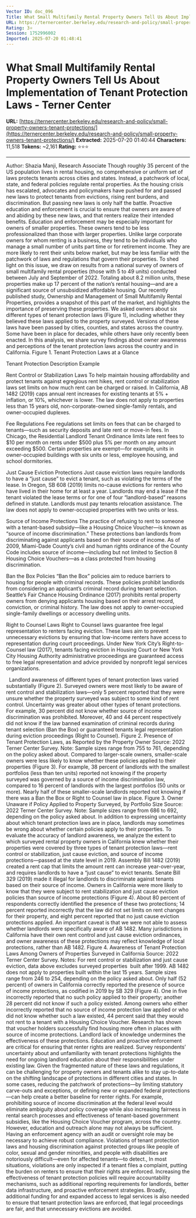 ```yaml
---
Vector ID: doc_096
Title: What Small Multifamily Rental Property Owners Tell Us About Implementation of Tenant Protection Laws - Terner Center
URL: https://ternercenter.berkeley.edu/research-and-policy/small-property-owners-tenant-protections/
Rating: 3⭐
Session: 1752996002
Imported: 2025-07-20 01:48:41
---
```


# What Small Multifamily Rental Property Owners Tell Us About Implementation of Tenant Protection Laws - Terner Center

**URL:** [https://ternercenter.berkeley.edu/research-and-policy/small-property-owners-tenant-protections/](https://ternercenter.berkeley.edu/research-and-policy/small-property-owners-tenant-protections/)
**Extracted:** 2025-07-20 01:40:44
**Characters:** 11,518
**Tokens:** ~2,161
**Rating:** ⭐⭐⭐

---


Author: Shazia Manji, Research Associate
Though roughly 35 percent of the US population lives in rental housing, no comprehensive or uniform set of laws protects tenants across cities and states. Instead, a patchwork of local, state, and federal policies regulate rental properties. As the housing crisis has escalated, advocates and policymakers have pushed for and passed new laws to protect tenants from evictions, rising rent burdens, and discrimination. But passing new laws is only half the battle. Proactive education and enforcement is crucial to ensure that owners are aware of and abiding by these new laws, and that renters realize their intended benefits.
Education and enforcement may be especially important for owners of smaller properties. These owners tend to be less professionalized than those with larger properties. Unlike large corporate owners for whom renting is a business, they tend to be individuals who manage a small number of units part time or for retirement income. They are more likely to rent their units below market, but may be less familiar with the patchwork of laws and regulations that govern their properties.
To shed light on this issue, we draw on results from a national survey of owners of small multifamily rental properties (those with 5 to 49 units) conducted between July and September of 2022. Totaling about 8.2 million units, these properties make up 17 percent of the nation’s rental housing—and are a significant source of unsubsidized affordable housing. Our recently published study, Ownership and Management of Small Multifamily Rental Properties, provides a snapshot of this part of the market, and highlights the importance of preserving these properties.
We asked owners about six different types of tenant protection laws (Figure 1), including whether they believed these laws applied to the property surveyed. Versions of these laws have been passed by cities, counties, and states across the country. Some have been in place for decades, while others have only recently been enacted. In this analysis, we share survey findings about owner awareness and perceptions of the tenant protection laws across the country and in California.
Figure 1. Tenant Protection Laws at a Glance



Tenant Protection
Description
Example


Rent Control or Stabilization Laws
To help maintain housing affordability and protect tenants against egregious rent hikes, rent control or stabilization laws set limits on how much rent can be charged or raised.
In California, AB 1482 (2019) caps annual rent increases for existing tenants at 5% + inflation, or 10%, whichever is lower. The law does not apply to properties less than 15 years old, non-corporate-owned single-family rentals, and owner-occupied duplexes.


Fee Regulations
Fee regulations set limits on fees that can be charged to tenants—such as security deposits and late rent or move-in fees.
In Chicago, the Residential Landlord Tenant Ordinance limits late rent fees to $10 per month on rents under $500 plus 5% per month on any amount exceeding $500. Certain properties are exempt—for example, units in owner-occupied buildings with six units or less, employee housing, and school dormitories.


Just Cause Eviction Protections
Just cause eviction laws require landlords to have a “just cause” to evict a tenant, such as violating the terms of the lease.
In Oregon, SB 608 (2019) limits no-cause evictions for renters who have lived in their home for at least a year. Landlords may end a lease if the tenant violated the lease terms or for one of four “landlord-based” reasons defined in statute. Landlords must pay tenants relocation assistance. The law does not apply to owner-occupied properties with two units or less.


Source of Income Protections
The practice of refusing to rent to someone with a tenant-based subsidy—like a Housing Choice Voucher—is known as “source of income discrimination.” These protections ban landlords from discriminating against applicants based on their source of income.
As of 2009, Miami-Dade County’s civil and human rights ordinance of the County Code includes source of income—including but not limited to Section 8 Housing Choice Vouchers—as a class protected from housing discrimination.


Ban the Box Policies
“Ban the Box” policies aim to reduce barriers to housing for people with criminal records. These policies prohibit landlords from considering an applicant’s criminal record during tenant selection.
Seattle’s Fair Chance Housing Ordinance (2017) prohibits rental property owners from denying applicants housing based on their arrest record, conviction, or criminal history. The law does not apply to owner-occupied single-family dwellings or accessory dwelling units.


Right to Counsel Laws
Right to Counsel laws guarantee free legal representation to renters facing eviction. These laws aim to prevent unnecessary evictions by ensuring that low-income renters have access to representation during court proceedings.
Under New York City’s Right-to-Counsel law (2017), tenants facing eviction in Housing Court or New York City Housing Authority administrative proceedings are guaranteed access to free legal representation and advice provided by nonprofit legal services organizations.



 
Landlord awareness of different types of tenant protection laws varied substantially (Figure 2). Surveyed owners were most likely to be aware of rent control and stabilization laws—only 5 percent reported that they were unsure whether the property surveyed was subject to some kind of rent control. Uncertainty was greater about other types of tenant protections. For example, 30 percent did not know whether source of income discrimination was prohibited. Moreover, 40 and 44 percent respectively did not know if the law banned examination of criminal records during tenant selection (Ban the Box) or guaranteed tenants legal representation during eviction proceedings (Right to Counsel).
Figure 2. Presence of Tenant Protection Laws, as Reported by the Property Owner
Source: 2022 Terner Center Survey.
Note: Sample sizes range from 755 to 761, depending on the policy asked about.
Compared to larger-scale owners, smaller-scale owners were less likely to know whether these policies applied to their properties (Figure 3). For example, 38 percent of landlords with the smallest portfolios (less than ten units) reported not knowing if the property surveyed was governed by a source of income discrimination law, compared to 16 percent of landlords with the largest portfolios (50 units or more). Nearly half of these smaller-scale landlords reported not knowing if there was a Ban the Box or Right to Counsel law in place.
Figure 3. Owner Unaware if Policy Applied to Property Surveyed, by Portfolio Size
Source: 2022 Terner Center Survey.
Note: Sample sizes range from 686 to 692, depending on the policy asked about.
In addition to expressing uncertainty about which tenant protection laws are in place, landlords may sometimes be wrong about whether certain policies apply to their properties. To evaluate the accuracy of landlord awareness, we analyze the extent to which surveyed rental property owners in California knew whether their properties were covered by three types of tenant protection laws—rent control or stabilization, just cause eviction, and source of income protections—passed at the state level in 2019. Assembly Bill 1482 (2019) created a rent cap that limits the amount rent can increase year-over-year, and requires landlords to have a “just cause” to evict tenants. Senate Bill 329 (2019) made it illegal for landlords to discriminate against tenants based on their source of income.
Owners in California were more likely to know that they were subject to rent stabilization and just cause eviction policies than source of income protections (Figure 4). About 80 percent of respondents correctly identified the presence of these two protections; 14 percent reported incorrectly that the law did not set limits on rent changes for their property, and eight percent reported that no just cause eviction protections applied. An important caveat is that we were not able to assess whether landlords were specifically aware of AB 1482. Many jurisdictions in California have their own rent control and just cause eviction ordinances, and owner awareness of these protections may reflect knowledge of local protections, rather than AB 1482.
Figure 4. Awareness of Tenant Protection Laws Among Owners of Properties Surveyed in California
Source: 2022 Terner Center Survey. Notes: For rent control or stabilization and just cause eviction, data above excludes surveyed properties  built after 1999. AB 1482 does not apply to properties built within the last 15 years. Sample sizes range from 246 to 254, depending on the policy asked about.
Only half (52 percent) of owners in California correctly reported the presence of source of income protections, as codified in 2019 by SB 329 (Figure 4). One in five incorrectly reported that no such policy applied to their property; another 28 percent did not know if such a policy existed. Among owners who either incorrectly reported that no source of income protection law applied or who did not know whether such a law existed, 44 percent said that they would not rent to a tenant with a Housing Choice Voucher. Research has shown that voucher holders successfully find housing more often in places with source of income protections. Landlord lack of knowledge undermines the effectiveness of these protections.
Education and proactive enforcement are critical for ensuring that renter rights are realized. Survey respondents’ uncertainty about and unfamiliarity with tenant protections highlights the need for ongoing landlord education about their responsibilities under existing law. Given the fragmented nature of these laws and regulations, it can be challenging for property owners and tenants alike to stay up-to-date on the shifting landscape of protections in different cities and states. In some cases, reducing the patchwork of protections—by limiting statutory carve-outs and exceptions, or defining new or expanded federal protections—can help create a better baseline for renter rights. For example, prohibiting source of income discrimination at the federal level would eliminate ambiguity about policy coverage while also increasing fairness in rental search processes and effectiveness of tenant-based government subsidies, like the Housing Choice Voucher program, across the country.
However, education and outreach alone may not always be sufficient. Having an enforcement agency with an audit or oversight role may be necessary to achieve robust compliance. Violations of tenant protection laws and housing discrimination against protected groups like people of color, sexual and gender minorities, and people with disabilities are notoriously difficult—even for affected tenants—to detect., In most situations, violations are only inspected if a tenant files a complaint, putting the burden on renters to ensure that their rights are enforced. Increasing the effectiveness of tenant protection policies will require accountability mechanisms, such as additional reporting requirements for landlords, better data infrastructure, and proactive enforcement strategies. Broadly, additional funding for and expanded access to legal services is also needed to ensure that tenant protection laws are enforced, that legal proceedings are fair, and that unnecessary evictions are avoided.

